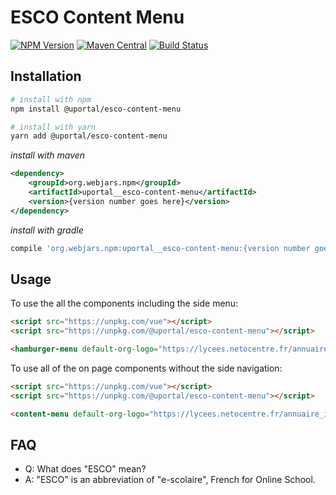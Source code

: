# ESCO Content Menu

[![NPM Version](https://img.shields.io/npm/v/@uportal/esco-content-menu.svg)](https://www.npmjs.com/package/@uportal/esco-content-menu)
[![Maven Central](https://maven-badges.herokuapp.com/maven-central/org.webjars.npm/uportal__esco-content-menu/badge.svg)](https://maven-badges.herokuapp.com/maven-central/org.webjars.npm/uportal__esco-content-menu)
[![Build Status](https://travis-ci.org/uPortal-contrib/uPortal-web-components.svg?branch=master)](https://travis-ci.org/uPortal-contrib/uPortal-web-components)

## Installation

```bash
# install with npm
npm install @uportal/esco-content-menu

# install with yarn
yarn add @uportal/esco-content-menu
```

_install with maven_

```xml
<dependency>
    <groupId>org.webjars.npm</groupId>
    <artifactId>uportal__esco-content-menu</artifactId>
    <version>{version number goes here}</version>
</dependency>
```

_install with gradle_

```gradle
compile 'org.webjars.npm:uportal__esco-content-menu:{version number goes here}'
```

## Usage

To use the all the components including the side menu:

```html
<script src="https://unpkg.com/vue"></script>
<script src="https://unpkg.com/@uportal/esco-content-menu"></script>

<hamburger-menu default-org-logo="https://lycees.netocentre.fr/annuaire_images/default_banner_v1.jpg"></hamburger-menu>
```

To use all of the on page components without the side navigation:

```html
<script src="https://unpkg.com/vue"></script>
<script src="https://unpkg.com/@uportal/esco-content-menu"></script>

<content-menu default-org-logo="https://lycees.netocentre.fr/annuaire_images/default_banner_v1.jpg" api-url-org-info="/p/test"></content-menu>
```

## FAQ

- Q: What does "ESCO" mean?
- A: "ESCO" is an abbreviation of "e-scolaire", French for Online School.
